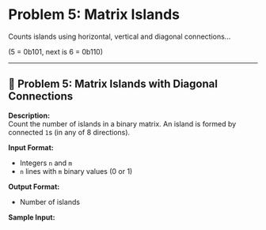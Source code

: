 # Problem 5: Matrix Islands

Counts islands using horizontal, vertical and diagonal connections...

(5 = 0b101, next is 6 = 0b110)

---

## 🔸 Problem 5: Matrix Islands with Diagonal Connections

**Description:**  
Count the number of islands in a binary matrix. An island is formed by connected `1`s (in any of 8 directions).

**Input Format:**
- Integers `n` and `m`
- `n` lines with `m` binary values (0 or 1)

**Output Format:**
- Number of islands

**Sample Input:**
